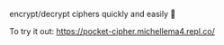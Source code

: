 encrypt/decrypt ciphers quickly and easily 🔑

To try it out: https://pocket-cipher.michellema4.repl.co/
